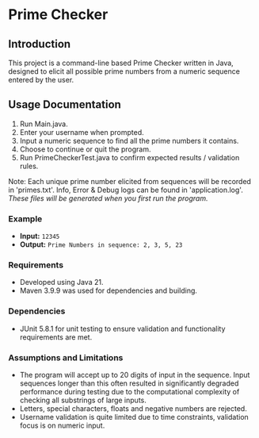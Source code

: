 # Prime Checker

## Introduction

This project is a command-line based Prime Checker written in Java, designed to elicit all possible prime numbers from a numeric sequence entered by the user.

## Usage Documentation

1. Run Main.java.
2. Enter your username when prompted.
3. Input a numeric sequence to find all the prime numbers it contains.
4. Choose to continue or quit the program.
5. Run PrimeCheckerTest.java to confirm expected results / validation rules.

Note: 
Each unique prime number elicited from sequences will be recorded in 'primes.txt'. 
Info, Error & Debug logs can be found in 'application.log'. *These files will be generated when you first run the program.*


### Example

- **Input:** `12345`
- **Output:** `Prime Numbers in sequence: 2, 3, 5, 23`

### Requirements 

- Developed using Java 21.
- Maven 3.9.9 was used for dependencies and building.

### Dependencies

- JUnit 5.8.1 for unit testing to ensure validation and functionality requirements are met.

### Assumptions and Limitations

- The program will accept up to 20 digits of input in the sequence.
  Input sequences longer than this often resulted in significantly degraded performance during testing due to the computational complexity of checking all substrings of large inputs.
- Letters, special characters, floats and negative numbers are rejected.
- Username validation is quite limited due to time constraints, validation focus is on numeric input.
